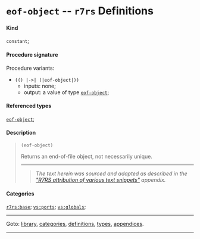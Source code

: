 

<a id='definition__r7rs__eof-object'></a>

# `eof-object` -- `r7rs` Definitions


#### Kind

`constant`;


#### Procedure signature

Procedure variants:
 * `(() |->| (|eof-object|))`
   * inputs: none;
   * output: a value of type [`eof-object`](../../r7rs/types/eof-object.md#type__r7rs__eof-object);


#### Referenced types

[`eof-object`](../../r7rs/types/eof-object.md#type__r7rs__eof-object);


#### Description

> ````
> (eof-object)
> ````
> 
> 
> Returns an end-of-file object, not necessarily unique.
> 
> 
> ----
> > *The text herein was sourced and adapted as described in the ["R7RS attribution of various text snippets"](../../r7rs/appendices/attribution.md#appendix__r7rs__attribution) appendix.*


#### Categories

[`r7rs:base`](../../r7rs/categories/r7rs_3a_base.md#category__r7rs__r7rs_3a_base);
[`vs:ports`](../../r7rs/categories/vs_3a_ports.md#category__r7rs__vs_3a_ports);
[`vs:globals`](../../r7rs/categories/vs_3a_globals.md#category__r7rs__vs_3a_globals);

----

Goto: [library](../../r7rs/_index.md#library__r7rs), [categories](../../r7rs/categories/_index.md#toc__r7rs__categories), [definitions](../../r7rs/definitions/_index.md#toc__r7rs__definitions), [types](../../r7rs/types/_index.md#toc__r7rs__types), [appendices](../../r7rs/appendices/_index.md#toc__r7rs__appendices).

----

